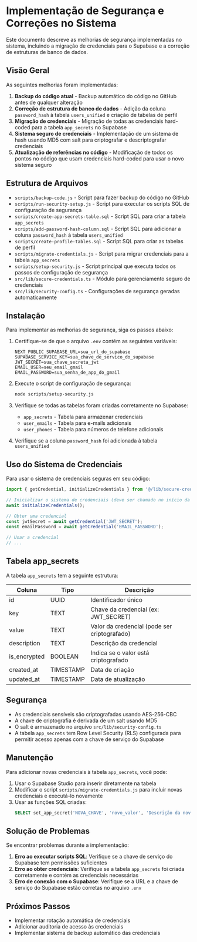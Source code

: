 # Implementação de Segurança e Correções no Sistema

Este documento descreve as melhorias de segurança implementadas no sistema, incluindo a migração de credenciais para o Supabase e a correção de estruturas de banco de dados.

## Visão Geral

As seguintes melhorias foram implementadas:

1. **Backup do código atual** - Backup automático do código no GitHub antes de qualquer alteração
2. **Correção de estrutura de banco de dados** - Adição da coluna `password_hash` à tabela `users_unified` e criação de tabelas de perfil
3. **Migração de credenciais** - Migração de todas as credenciais hard-coded para a tabela `app_secrets` no Supabase
4. **Sistema seguro de credenciais** - Implementação de um sistema de hash usando MD5 com salt para criptografar e descriptografar credenciais
5. **Atualização de referências no código** - Modificação de todos os pontos no código que usam credenciais hard-coded para usar o novo sistema seguro

## Estrutura de Arquivos

- `scripts/backup-code.js` - Script para fazer backup do código no GitHub
- `scripts/run-security-setup.js` - Script para executar os scripts SQL de configuração de segurança
- `scripts/create-app-secrets-table.sql` - Script SQL para criar a tabela `app_secrets`
- `scripts/add-password-hash-column.sql` - Script SQL para adicionar a coluna `password_hash` à tabela `users_unified`
- `scripts/create-profile-tables.sql` - Script SQL para criar as tabelas de perfil
- `scripts/migrate-credentials.js` - Script para migrar credenciais para a tabela `app_secrets`
- `scripts/setup-security.js` - Script principal que executa todos os passos de configuração de segurança
- `src/lib/secure-credentials.ts` - Módulo para gerenciamento seguro de credenciais
- `src/lib/security-config.ts` - Configurações de segurança geradas automaticamente

## Instalação

Para implementar as melhorias de segurança, siga os passos abaixo:

1. Certifique-se de que o arquivo `.env` contém as seguintes variáveis:
   ```
   NEXT_PUBLIC_SUPABASE_URL=sua_url_do_supabase
   SUPABASE_SERVICE_KEY=sua_chave_de_servico_do_supabase
   JWT_SECRET=sua_chave_secreta_jwt
   EMAIL_USER=seu_email_gmail
   EMAIL_PASSWORD=sua_senha_de_app_do_gmail
   ```

2. Execute o script de configuração de segurança:
   ```bash
   node scripts/setup-security.js
   ```

3. Verifique se todas as tabelas foram criadas corretamente no Supabase:
   - `app_secrets` - Tabela para armazenar credenciais
   - `user_emails` - Tabela para e-mails adicionais
   - `user_phones` - Tabela para números de telefone adicionais

4. Verifique se a coluna `password_hash` foi adicionada à tabela `users_unified`

## Uso do Sistema de Credenciais

Para usar o sistema de credenciais seguras em seu código:

```typescript
import { getCredential, initializeCredentials } from '@/lib/secure-credentials';

// Inicializar o sistema de credenciais (deve ser chamado no início da aplicação)
await initializeCredentials();

// Obter uma credencial
const jwtSecret = await getCredential('JWT_SECRET');
const emailPassword = await getCredential('EMAIL_PASSWORD');

// Usar a credencial
// ...
```

## Tabela app_secrets

A tabela `app_secrets` tem a seguinte estrutura:

| Coluna | Tipo | Descrição |
|--------|------|-----------|
| id | UUID | Identificador único |
| key | TEXT | Chave da credencial (ex: JWT_SECRET) |
| value | TEXT | Valor da credencial (pode ser criptografado) |
| description | TEXT | Descrição da credencial |
| is_encrypted | BOOLEAN | Indica se o valor está criptografado |
| created_at | TIMESTAMP | Data de criação |
| updated_at | TIMESTAMP | Data de atualização |

## Segurança

- As credenciais sensíveis são criptografadas usando AES-256-CBC
- A chave de criptografia é derivada de um salt usando MD5
- O salt é armazenado no arquivo `src/lib/security-config.ts`
- A tabela `app_secrets` tem Row Level Security (RLS) configurada para permitir acesso apenas com a chave de serviço do Supabase

## Manutenção

Para adicionar novas credenciais à tabela `app_secrets`, você pode:

1. Usar o Supabase Studio para inserir diretamente na tabela
2. Modificar o script `scripts/migrate-credentials.js` para incluir novas credenciais e executá-lo novamente
3. Usar as funções SQL criadas:
   ```sql
   SELECT set_app_secret('NOVA_CHAVE', 'novo_valor', 'Descrição da nova credencial');
   ```

## Solução de Problemas

Se encontrar problemas durante a implementação:

1. **Erro ao executar scripts SQL**: Verifique se a chave de serviço do Supabase tem permissões suficientes
2. **Erro ao obter credenciais**: Verifique se a tabela `app_secrets` foi criada corretamente e contém as credenciais necessárias
3. **Erro de conexão com o Supabase**: Verifique se a URL e a chave de serviço do Supabase estão corretas no arquivo `.env`

## Próximos Passos

- Implementar rotação automática de credenciais
- Adicionar auditoria de acesso às credenciais
- Implementar sistema de backup automático das credenciais
